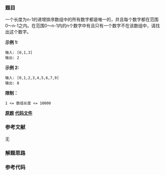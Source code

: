 ### 题目
一个长度为n-1的递增排序数组中的所有数字都是唯一的，并且每个数字都在范围0～n-1之内。在范围0～n-1内的n个数字中有且只有一个数字不在该数组中，请找出这个数字。



**示例 1:**

    
    
    输入: [0,1,3]
    输出: 2
    

**示例  2:**

    
    
    输入: [0,1,2,3,4,5,6,7,9]
    输出: 8



**限制：**

`1 <= 数组长度 <= 10000`

 **[原题](https://leetcode-cn.com/problems/que-shi-de-shu-zi-lcof/)**    **[代码文件]()**


### 参考文献
无

### 解题思路




### 参考代码

```go


```




